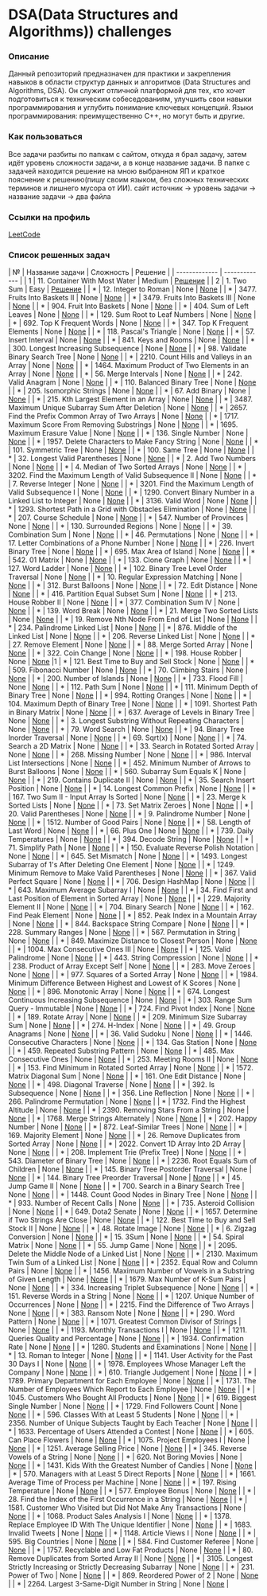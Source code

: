 # DSA(Data Structures and Algorithms)) challenges

### Описание
Данный репозиторий предназначен для практики и закрепления навыков в области структур данных и алгоритмов (Data Structures and Algorithms, DSA). Он служит отличной платформой для тех, кто хочет подготовиться к техническим собеседованиям, улучшить свои навыки программирования и углубить понимание ключевых концепций.
Языки программирования: преимущественно C++, но могут быть и другие. 

### Как пользоваться
Все задачи разбиты по папкам с сайтом, откуда я брал задачу, затем идёт уровень сложности задачи, а в конце название задачи.
В папке с задачей находится решение на мною выбранном ЯП и краткое пояснение к решению(пишу своим языком, без сложных технических терминов и лишнего мусора от ИИ).
сайт источник -> уровень задачи -> название задачи -> два файла

### Ссылки на профиль
[LeetCode](https://leetcode.com/u/PopekaD/)

### Список решенных задач
| № | Название задачи | Сложность | Решение |
| ------------- | ------------- |
| 1  | 11. Container With Most Water | Medium | [Решение](https://github.com/PopekaDS/DSA-Challenges/tree/main/leetcode/medium/container-with-most-water) |
| 2  | 1. Two Sum | Easy | [Решение](https://github.com/PopekaDS/DSA-Challenges/tree/main/leetcode/easy/two-sum) |
| *  | 12. Integer to Roman | None | [None](https://github.com/PopekaDS) |
| *  | 3477. Fruits Into Baskets II | None | [None](https://github.com/PopekaDS) |
| *  | 3479. Fruits Into Baskets III | None | [None](https://github.com/PopekaDS) |
| *  | 904. Fruit Into Baskets | None | [None](https://github.com/PopekaDS) |
| *  | 404. Sum of Left Leaves | None | [None](https://github.com/PopekaDS) |
| *  | 129. Sum Root to Leaf Numbers | None | [None](https://github.com/PopekaDS) |
| *  | 692. Top K Frequent Words | None | [None](https://github.com/PopekaDS) |
| *  | 347. Top K Frequent Elements | None | [None](https://github.com/PopekaDS) |
| *  | 118. Pascal's Triangle | None | [None](https://github.com/PopekaDS) |
| *  | 57. Insert Interval | None | [None](https://github.com/PopekaDS) |
| *  | 841. Keys and Rooms | None | [None](https://github.com/PopekaDS) |
| *  | 300. Longest Increasing Subsequence | None | [None](https://github.com/PopekaDS) |
| *  | 98. Validate Binary Search Tree | None | [None](https://github.com/PopekaDS) |
| *  | 2210. Count Hills and Valleys in an Array | None | [None](https://github.com/PopekaDS) |
| *  | 1464. Maximum Product of Two Elements in an Array | None | [None](https://github.com/PopekaDS) |
| *  | 56. Merge Intervals | None | [None](https://github.com/PopekaDS) |
| *  | 242. Valid Anagram | None | [None](https://github.com/PopekaDS) |
| *  | 110. Balanced Binary Tree | None | [None](https://github.com/PopekaDS) |
| *  | 205. Isomorphic Strings | None | [None](https://github.com/PopekaDS) |
| *  | 67. Add Binary | None | [None](https://github.com/PopekaDS) |
| *  | 215. Kth Largest Element in an Array | None | [None](https://github.com/PopekaDS) |
| *  | 3487. Maximum Unique Subarray Sum After Deletion | None | [None](https://github.com/PopekaDS) |
| *  | 2657. Find the Prefix Common Array of Two Arrays | None | [None](https://github.com/PopekaDS) |
| *  | 1717. Maximum Score From Removing Substrings | None | [None](https://github.com/PopekaDS) |
| *  | 1695. Maximum Erasure Value | None | [None](https://github.com/PopekaDS) |
| *  | 136. Single Number | None | [None](https://github.com/PopekaDS) |
| *  | 1957. Delete Characters to Make Fancy String | None | [None](https://github.com/PopekaDS) |
| *  | 101. Symmetric Tree | None | [None](https://github.com/PopekaDS) |
| *  | 100. Same Tree | None | [None](https://github.com/PopekaDS) |
| *  | 32. Longest Valid Parentheses | None | [None](https://github.com/PopekaDS) |
| *  | 2. Add Two Numbers | None | [None](https://github.com/PopekaDS) |
| *  | 4. Median of Two Sorted Arrays | None | [None](https://github.com/PopekaDS) |
| *  | 3202. Find the Maximum Length of Valid Subsequence II | None | [None](https://github.com/PopekaDS) |
| *  | 7. Reverse Integer | None | [None](https://github.com/PopekaDS) |
| *  | 3201. Find the Maximum Length of Valid Subsequence I | None | [None](https://github.com/PopekaDS) |
| *  | 1290. Convert Binary Number in a Linked List to Integer | None | [None](https://github.com/PopekaDS) |
| *  | 3136. Valid Word | None | [None](https://github.com/PopekaDS) |
| *  | 1293. Shortest Path in a Grid with Obstacles Elimination | None | [None](https://github.com/PopekaDS) |
| *  | 207. Course Schedule | None | [None](https://github.com/PopekaDS) |
| *  | 547. Number of Provinces | None | [None](https://github.com/PopekaDS) |
| *  | 130. Surrounded Regions | None | [None](https://github.com/PopekaDS) |
| *  | 39. Combination Sum | None | [None](https://github.com/PopekaDS) |
| *  | 46. Permutations | None | [None](https://github.com/PopekaDS) |
| *  | 17. Letter Combinations of a Phone Number | None | [None](https://github.com/PopekaDS) |
| *  | 226. Invert Binary Tree | None | [None](https://github.com/PopekaDS) |
| *  | 695. Max Area of Island | None | [None](https://github.com/PopekaDS) |
| *  | 542. 01 Matrix | None | [None](https://github.com/PopekaDS) |
| *  | 133. Clone Graph | None | [None](https://github.com/PopekaDS) |
| *  | 127. Word Ladder | None | [None](https://github.com/PopekaDS) |
| *  | 102. Binary Tree Level Order Traversal | None | [None](https://github.com/PopekaDS) |
| *  | 10. Regular Expression Matching | None | [None](https://github.com/PopekaDS) |
| *  | 312. Burst Balloons | None | [None](https://github.com/PopekaDS) |
| *  | 72. Edit Distance | None | [None](https://github.com/PopekaDS) |
| *  | 416. Partition Equal Subset Sum | None | [None](https://github.com/PopekaDS) |
| *  | 213. House Robber II | None | [None](https://github.com/PopekaDS) |
| *  | 377. Combination Sum IV | None | [None](https://github.com/PopekaDS) |
| *  | 139. Word Break | None | [None](https://github.com/PopekaDS) |
| *  | 21. Merge Two Sorted Lists | None | [None](https://github.com/PopekaDS) |
| *  | 19. Remove Nth Node From End of List | None | [None](https://github.com/PopekaDS) |
| *  | 234. Palindrome Linked List | None | [None](https://github.com/PopekaDS) |
| *  | 876. Middle of the Linked List | None | [None](https://github.com/PopekaDS) |
| *  | 206. Reverse Linked List | None | [None](https://github.com/PopekaDS) |
| *  | 27. Remove Element | None | [None](https://github.com/PopekaDS) |
| *  | 88. Merge Sorted Array | None | [None](https://github.com/PopekaDS) |
| *  | 322. Coin Change | None | [None](https://github.com/PopekaDS) |
| *  | 198. House Robber | None | [None](https://github.com/PopekaDS) |1
| *  | 121. Best Time to Buy and Sell Stock | None | [None](https://github.com/PopekaDS) |
| *  | 509. Fibonacci Number | None | [None](https://github.com/PopekaDS) |
| *  | 70. Climbing Stairs | None | [None](https://github.com/PopekaDS) |
| *  | 200. Number of Islands | None | [None](https://github.com/PopekaDS) |
| *  | 733. Flood Fill | None | [None](https://github.com/PopekaDS) |
| *  | 112. Path Sum | None | [None](https://github.com/PopekaDS) |
| *  | 111. Minimum Depth of Binary Tree | None | [None](https://github.com/PopekaDS) |
| *  | 994. Rotting Oranges | None | [None](https://github.com/PopekaDS) |
| *  | 104. Maximum Depth of Binary Tree | None | [None](https://github.com/PopekaDS) |
| *  | 1091. Shortest Path in Binary Matrix | None | [None](https://github.com/PopekaDS) |
| *  | 637. Average of Levels in Binary Tree | None | [None](https://github.com/PopekaDS) |
| *  | 3. Longest Substring Without Repeating Characters | None | [None](https://github.com/PopekaDS) |
| *  | 79. Word Search | None | [None](https://github.com/PopekaDS) |
| *  | 94. Binary Tree Inorder Traversal | None | [None](https://github.com/PopekaDS) |
| *  | 69. Sqrt(x) | None | [None](https://github.com/PopekaDS) |
| *  | 74. Search a 2D Matrix | None | [None](https://github.com/PopekaDS) |
| *  | 33. Search in Rotated Sorted Array | None | [None](https://github.com/PopekaDS) |
| *  | 268. Missing Number | None | [None](https://github.com/PopekaDS) |
| *  | 986. Interval List Intersections | None | [None](https://github.com/PopekaDS) |
| *  | 452. Minimum Number of Arrows to Burst Balloons | None | [None](https://github.com/PopekaDS) |
| *  | 560. Subarray Sum Equals K | None | [None](https://github.com/PopekaDS) |
| *  | 219. Contains Duplicate II | None | [None](https://github.com/PopekaDS) |
| *  | 35. Search Insert Position | None | [None](https://github.com/PopekaDS) |
| *  | 14. Longest Common Prefix | None | [None](https://github.com/PopekaDS) |
| *  | 167. Two Sum II - Input Array Is Sorted | None | [None](https://github.com/PopekaDS) |
| *  | 23. Merge k Sorted Lists | None | [None](https://github.com/PopekaDS) |
| *  | 73. Set Matrix Zeroes | None | [None](https://github.com/PopekaDS) |
| *  | 20. Valid Parentheses | None | [None](https://github.com/PopekaDS) |
| *  | 9. Palindrome Number | None | [None](https://github.com/PopekaDS) |
| *  | 1512. Number of Good Pairs | None | [None](https://github.com/PopekaDS) |
| *  | 58. Length of Last Word | None | [None](https://github.com/PopekaDS) |
| *  | 66. Plus One | None | [None](https://github.com/PopekaDS) |
| *  | 739. Daily Temperatures | None | [None](https://github.com/PopekaDS) |
| *  | 394. Decode String | None | [None](https://github.com/PopekaDS) |
| *  | 71. Simplify Path | None | [None](https://github.com/PopekaDS) |
| *  | 150. Evaluate Reverse Polish Notation | None | [None](https://github.com/PopekaDS) |
| *  | 645. Set Mismatch | None | [None](https://github.com/PopekaDS) |
| *  | 1493. Longest Subarray of 1's After Deleting One Element | None | [None](https://github.com/PopekaDS) |
| *  | 1249. Minimum Remove to Make Valid Parentheses | None | [None](https://github.com/PopekaDS) |
| *  | 367. Valid Perfect Square | None | [None](https://github.com/PopekaDS) |
| *  | 706. Design HashMap | None | [None](https://github.com/PopekaDS) |
| *  | 643. Maximum Average Subarray I | None | [None](https://github.com/PopekaDS) |
| *  | 34. Find First and Last Position of Element in Sorted Array | None | [None](https://github.com/PopekaDS) |
| *  | 229. Majority Element II | None | [None](https://github.com/PopekaDS) |
| *  | 704. Binary Search | None | [None](https://github.com/PopekaDS) |
| *  | 162. Find Peak Element | None | [None](https://github.com/PopekaDS) |
| *  | 852. Peak Index in a Mountain Array | None | [None](https://github.com/PopekaDS) |
| *  | 844. Backspace String Compare | None | [None](https://github.com/PopekaDS) |
| *  | 228. Summary Ranges | None | [None](https://github.com/PopekaDS) |
| *  | 567. Permutation in String | None | [None](https://github.com/PopekaDS) |
| *  | 849. Maximize Distance to Closest Person | None | [None](https://github.com/PopekaDS) |
| *  | 1004. Max Consecutive Ones III | None | [None](https://github.com/PopekaDS) |
| *  | 125. Valid Palindrome | None | [None](https://github.com/PopekaDS) |
| *  | 443. String Compression | None | [None](https://github.com/PopekaDS) |
| *  | 238. Product of Array Except Self | None | [None](https://github.com/PopekaDS) |
| *  | 283. Move Zeroes | None | [None](https://github.com/PopekaDS) |
| *  | 977. Squares of a Sorted Array | None | [None](https://github.com/PopekaDS) |
| *  | 1984. Minimum Difference Between Highest and Lowest of K Scores | None | [None](https://github.com/PopekaDS) |
| *  | 896. Monotonic Array | None | [None](https://github.com/PopekaDS) |
| *  | 674. Longest Continuous Increasing Subsequence | None | [None](https://github.com/PopekaDS) |
| *  | 303. Range Sum Query - Immutable | None | [None](https://github.com/PopekaDS) |
| *  | 724. Find Pivot Index | None | [None](https://github.com/PopekaDS) |
| *  | 189. Rotate Array | None | [None](https://github.com/PopekaDS) |
| *  | 209. Minimum Size Subarray Sum | None | [None](https://github.com/PopekaDS) |
| *  | 274. H-Index | None | [None](https://github.com/PopekaDS) |
| *  | 49. Group Anagrams | None | [None](https://github.com/PopekaDS) |
| *  | 36. Valid Sudoku | None | [None](https://github.com/PopekaDS) |
| *  | 1446. Consecutive Characters | None | [None](https://github.com/PopekaDS) |
| *  | 134. Gas Station | None | [None](https://github.com/PopekaDS) |
| *  | 459. Repeated Substring Pattern | None | [None](https://github.com/PopekaDS) |
| *  | 485. Max Consecutive Ones | None | [None](https://github.com/PopekaDS) |
| *  | 253. Meeting Rooms II | None | [None](https://github.com/PopekaDS) |
| *  | 153. Find Minimum in Rotated Sorted Array | None | [None](https://github.com/PopekaDS) |
| *  | 1572. Matrix Diagonal Sum | None | [None](https://github.com/PopekaDS) |
| *  | 161. One Edit Distance | None | [None](https://github.com/PopekaDS) |
| *  | 498. Diagonal Traverse | None | [None](https://github.com/PopekaDS) |
| *  | 392. Is Subsequence | None | [None](https://github.com/PopekaDS) |
| *  | 356. Line Reflection | None | [None](https://github.com/PopekaDS) |
| *  | 266. Palindrome Permutation | None | [None](https://github.com/PopekaDS) |
| *  | 1732. Find the Highest Altitude | None | [None](https://github.com/PopekaDS) |
| *  | 2390. Removing Stars From a String | None | [None](https://github.com/PopekaDS) |
| *  | 1768. Merge Strings Alternately | None | [None](https://github.com/PopekaDS) |
| *  | 202. Happy Number | None | [None](https://github.com/PopekaDS) |
| *  | 872. Leaf-Similar Trees | None | [None](https://github.com/PopekaDS) |
| *  | 169. Majority Element | None | [None](https://github.com/PopekaDS) |
| *  | 26. Remove Duplicates from Sorted Array | None | [None](https://github.com/PopekaDS) |
| *  | 2022. Convert 1D Array Into 2D Array | None | [None](https://github.com/PopekaDS) |
| *  | 208. Implement Trie (Prefix Tree) | None | [None](https://github.com/PopekaDS) |
| *  | 543. Diameter of Binary Tree | None | [None](https://github.com/PopekaDS) |
| *  | 2236. Root Equals Sum of Children | None | [None](https://github.com/PopekaDS) |
| *  | 145. Binary Tree Postorder Traversal | None | [None](https://github.com/PopekaDS) |
| *  | 144. Binary Tree Preorder Traversal | None | [None](https://github.com/PopekaDS) |
| *  | 45. Jump Game II | None | [None](https://github.com/PopekaDS) |
| *  | 700. Search in a Binary Search Tree | None | [None](https://github.com/PopekaDS) |
| *  | 1448. Count Good Nodes in Binary Tree | None | [None](https://github.com/PopekaDS) |
| *  | 933. Number of Recent Calls | None | [None](https://github.com/PopekaDS) |
| *  | 735. Asteroid Collision | None | [None](https://github.com/PopekaDS) |
| *  | 649. Dota2 Senate | None | [None](https://github.com/PopekaDS) |
| *  | 1657. Determine if Two Strings Are Close | None | [None](https://github.com/PopekaDS) |
| *  | 122. Best Time to Buy and Sell Stock II | None | [None](https://github.com/PopekaDS) |
| *  | 48. Rotate Image | None | [None](https://github.com/PopekaDS) |
| *  | 6. Zigzag Conversion | None | [None](https://github.com/PopekaDS) |
| *  | 15. 3Sum | None | [None](https://github.com/PopekaDS) |
| *  | 54. Spiral Matrix | None | [None](https://github.com/PopekaDS) |
| *  | 55. Jump Game | None | [None](https://github.com/PopekaDS) |
| *  | 2095. Delete the Middle Node of a Linked List | None | [None](https://github.com/PopekaDS) |
| *  | 2130. Maximum Twin Sum of a Linked List | None | [None](https://github.com/PopekaDS) |
| *  | 2352. Equal Row and Column Pairs | None | [None](https://github.com/PopekaDS) |
| *  | 1456. Maximum Number of Vowels in a Substring of Given Length | None | [None](https://github.com/PopekaDS) |
| *  | 1679. Max Number of K-Sum Pairs | None | [None](https://github.com/PopekaDS) |
| *  | 334. Increasing Triplet Subsequence | None | [None](https://github.com/PopekaDS) |
| *  | 151. Reverse Words in a String | None | [None](https://github.com/PopekaDS) |
| *  | 1207. Unique Number of Occurrences | None | [None](https://github.com/PopekaDS) |
| *  | 2215. Find the Difference of Two Arrays | None | [None](https://github.com/PopekaDS) |
| *  | 383. Ransom Note | None | [None](https://github.com/PopekaDS) |
| *  | 290. Word Pattern | None | [None](https://github.com/PopekaDS) |
| *  | 1071. Greatest Common Divisor of Strings | None | [None](https://github.com/PopekaDS) |
| *  | 1193. Monthly Transactions I | None | [None](https://github.com/PopekaDS) |
| *  | 1211. Queries Quality and Percentage | None | [None](https://github.com/PopekaDS) |
| *  | 1934. Confirmation Rate | None | [None](https://github.com/PopekaDS) |
| *  | 1280. Students and Examinations | None | [None](https://github.com/PopekaDS) |
| *  | 13. Roman to Integer | None | [None](https://github.com/PopekaDS) |
| *  | 1141. User Activity for the Past 30 Days I | None | [None](https://github.com/PopekaDS) |
| *  | 1978. Employees Whose Manager Left the Company | None | [None](https://github.com/PopekaDS) |
| *  | 610. Triangle Judgement | None | [None](https://github.com/PopekaDS) |
| *  | 1789. Primary Department for Each Employee | None | [None](https://github.com/PopekaDS) |
| *  | 1731. The Number of Employees Which Report to Each Employee | None | [None](https://github.com/PopekaDS) |
| *  | 1045. Customers Who Bought All Products | None | [None](https://github.com/PopekaDS) |
| *  | 619. Biggest Single Number | None | [None](https://github.com/PopekaDS) |
| *  | 1729. Find Followers Count | None | [None](https://github.com/PopekaDS) |
| *  | 596. Classes With at Least 5 Students | None | [None](https://github.com/PopekaDS) |
| *  | 2356. Number of Unique Subjects Taught by Each Teacher | None | [None](https://github.com/PopekaDS) |
| *  | 1633. Percentage of Users Attended a Contest | None | [None](https://github.com/PopekaDS) |
| *  | 605. Can Place Flowers | None | [None](https://github.com/PopekaDS) |
| *  | 1075. Project Employees I | None | [None](https://github.com/PopekaDS) |
| *  | 1251. Average Selling Price | None | [None](https://github.com/PopekaDS) |
| *  | 345. Reverse Vowels of a String | None | [None](https://github.com/PopekaDS) |
| *  | 620. Not Boring Movies | None | [None](https://github.com/PopekaDS) |
| *  | 1431. Kids With the Greatest Number of Candies | None | [None](https://github.com/PopekaDS) |
| *  | 570. Managers with at Least 5 Direct Reports | None | [None](https://github.com/PopekaDS) |
| *  | 1661. Average Time of Process per Machine | None | [None](https://github.com/PopekaDS) |
| *  | 197. Rising Temperature | None | [None](https://github.com/PopekaDS) |
| *  | 577. Employee Bonus | None | [None](https://github.com/PopekaDS) |
| *  | 28. Find the Index of the First Occurrence in a String | None | [None](https://github.com/PopekaDS) |
| *  | 1581. Customer Who Visited but Did Not Make Any Transactions | None | [None](https://github.com/PopekaDS) |
| *  | 1068. Product Sales Analysis I | None | [None](https://github.com/PopekaDS) |
| *  | 1378. Replace Employee ID With The Unique Identifier | None | [None](https://github.com/PopekaDS) |
| *  | 1683. Invalid Tweets | None | [None](https://github.com/PopekaDS) |
| *  | 1148. Article Views I | None | [None](https://github.com/PopekaDS) |
| *  | 595. Big Countries | None | [None](https://github.com/PopekaDS) |
| *  | 584. Find Customer Referee | None | [None](https://github.com/PopekaDS) |
| *  | 1757. Recyclable and Low Fat Products | None | [None](https://github.com/PopekaDS) |
| *  | 80. Remove Duplicates from Sorted Array II | None | [None](https://github.com/PopekaDS) |
| *  | 3105. Longest Strictly Increasing or Strictly Decreasing Subarray | None | [None](https://github.com/PopekaDS) |
| *  | 231. Power of Two | None | [None](https://github.com/PopekaDS) |
| *  | 869. Reordered Power of 2 | None | [None](https://github.com/PopekaDS) |
| *  | 2264. Largest 3-Same-Digit Number in String | None | [None](https://github.com/PopekaDS) |